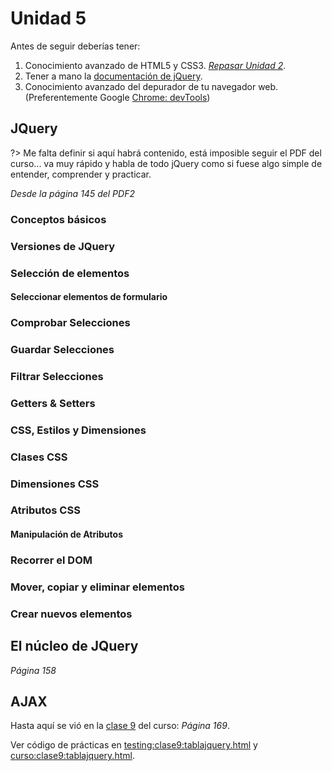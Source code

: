 # Unidad 5

Antes de seguir deberías tener:

1. Conocimiento avanzado de HTML5 y CSS3. [_Repasar Unidad 2_](/u/unidad2.md).
1. Tener a mano la [documentación de jQuery](https://learn.jquery.com/using-jquery-core/).
1. Conocimiento avanzado del depurador de tu navegador web. (Preferentemente Google [Chrome: devTools](/c/#chrome-dev-tools))

## JQuery

?> Me falta definir si aquí habrá contenido, está imposible seguir el PDF del curso... va muy rápido y habla de todo jQuery como si fuese algo simple de entender, comprender y practicar.

_Desde la página 145 del PDF2_

### Conceptos básicos

### Versiones de JQuery

### Selección de elementos

#### Seleccionar elementos de formulario

### Comprobar Selecciones

### Guardar Selecciones

### Filtrar Selecciones

### Getters & Setters

### CSS, Estilos y Dimensiones

### Clases CSS

### Dimensiones CSS

### Atributos CSS

#### Manipulación de Atributos

### Recorrer el DOM

### Mover, copiar y eliminar elementos

### Crear nuevos elementos

## El núcleo de JQuery

_Página 158_

## AJAX

Hasta aquí se vió en la [clase 9](/curso/clase9.md/) del curso: _Página 169_.

Ver código de prácticas en [testing:clase9:tablajquery.html](https://sidval.github.io/www/testing/c9/tablajquery.html) y [curso:clase9:tablajquery.html](https://sidval.github.io/www/curso/c9/tablajquery.html).
